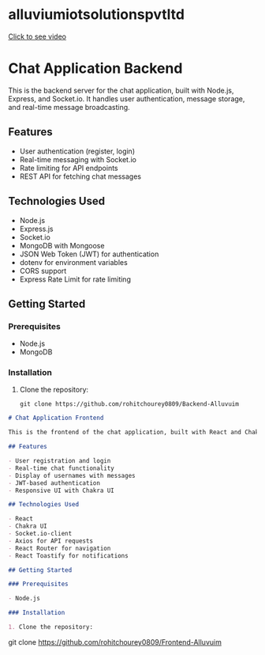 # alluviumiotsolutionspvtltd

[Click to see video](https://go.screenpal.com/watch/cZ1TiaV8XVo)

# Chat Application Backend

This is the backend server for the chat application, built with Node.js, Express, and Socket.io. It handles user authentication, message storage, and real-time message broadcasting.

## Features

- User authentication (register, login)
- Real-time messaging with Socket.io
- Rate limiting for API endpoints
- REST API for fetching chat messages

## Technologies Used

- Node.js
- Express.js
- Socket.io
- MongoDB with Mongoose
- JSON Web Token (JWT) for authentication
- dotenv for environment variables
- CORS support
- Express Rate Limit for rate limiting

## Getting Started

### Prerequisites

- Node.js
- MongoDB

### Installation

1. Clone the repository:

   ```
   git clone https://github.com/rohitchourey0809/Backend-Alluvuim

   ```




```markdown
# Chat Application Frontend

This is the frontend of the chat application, built with React and Chakra UI. It allows users to register, login, and chat in real-time with other users in different chat rooms.

## Features

- User registration and login
- Real-time chat functionality
- Display of usernames with messages
- JWT-based authentication
- Responsive UI with Chakra UI

## Technologies Used

- React
- Chakra UI
- Socket.io-client
- Axios for API requests
- React Router for navigation
- React Toastify for notifications

## Getting Started

### Prerequisites

- Node.js

### Installation

1. Clone the repository:

   ```
   git clone https://github.com/rohitchourey0809/Frontend-Alluvuim
   
   ```

   


